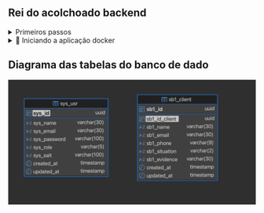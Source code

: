 ## Rei do acolchoado backend

<details>
<summary>Primeiros passos</summary>

```bash
# Clone o projeto para sua máquina
# Se não tiver chave ssh cadastra, 
# lembre-se de cadastrar ou usar o link do projeto para o clone
git clone git@github.com:Exilium-Free-Wisdom/rei-do-acolchoado-back.git

# Instale as dependências do projeto
yarn 
```
</details>

<details>
<summary>🐳 Iniciando a aplicação docker</summary>

```bash
# Inicie os containers do compose
# A aplicação estará disponível em `http://localhost:3000` em modo de desenvolvimento
docker-compose up --build

# É possível ver os logs da aplicação com `docker logs -n 20 -f <nome-do-container>`
docker logs -n 20 -f store_manager
```
</details>

## Diagrama das tabelas do banco de dado

<img src="./public/diagram.png"/>